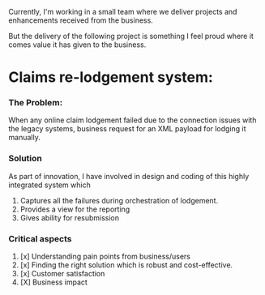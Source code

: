 Currently, I'm working in a small team where we deliver projects and enhancements received from the business.

But the delivery of the following project is something I feel proud where it comes value it has given to the business.

# Claims re-lodgement system:

### The Problem: 
When any online claim lodgement failed due to the connection issues with the legacy systems, business request for an XML payload for lodging it manually.

### Solution
As part of innovation, I have involved in design and coding of this highly integrated system which 
1. Captures all the failures during orchestration of lodgement.
2. Provides a view for the reporting
3. Gives ability for resubmission

### Critical aspects
1. [x] Understanding pain points from business/users
2. [x] Finding the right solution which is robust and cost-effective.
3. [x] Customer satisfaction
4. [X] Business impact
